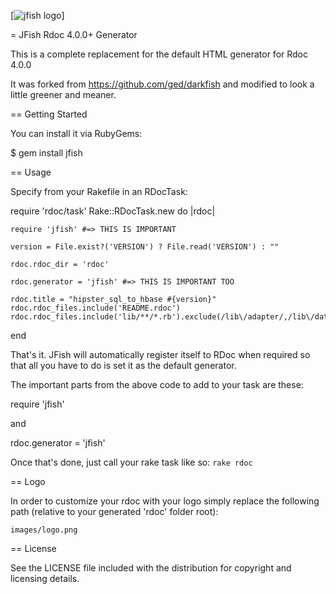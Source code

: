 [![jfish logo](https://github.com/jeanlescure/jfish/raw/master/lib/template/jfish/images/logo.png)]

= JFish Rdoc 4.0.0+ Generator

This is a complete replacement for the default HTML generator for Rdoc 4.0.0

It was forked from https://github.com/ged/darkfish and modified to look a little greener and meaner.

== Getting Started

You can install it via RubyGems:

 $ gem install jfish

== Usage

Specify from your Rakefile in an RDocTask:

  require 'rdoc/task'
  Rake::RDocTask.new do |rdoc|
  
    require 'jfish' #=> THIS IS IMPORTANT
    
    version = File.exist?('VERSION') ? File.read('VERSION') : ""
    
    rdoc.rdoc_dir = 'rdoc'
    
    rdoc.generator = 'jfish' #=> THIS IS IMPORTANT TOO
    
    rdoc.title = "hipster_sql_to_hbase #{version}"
    rdoc.rdoc_files.include('README.rdoc')
    rdoc.rdoc_files.include('lib/**/*.rb').exclude(/lib\/adapter/,/lib\/datatype_extras.rb/)
  end
  
  
That's it. JFish will automatically register itself to RDoc when required so that all you have to do is set it as the default generator.

The important parts from the above code to add to your task are these:

  require 'jfish'
  
and
  
  rdoc.generator = 'jfish'

Once that's done, just call your rake task like so: `rake rdoc`

== Logo

In order to customize your rdoc with your logo simply replace the following path (relative to your generated 'rdoc' folder root):

`images/logo.png`

== License

See the LICENSE file included with the distribution for copyright and licensing details.

